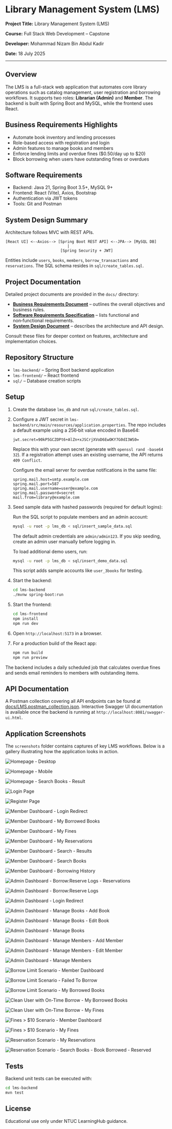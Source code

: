 # Library Management System (LMS)

**Project Title:** Library Management System (LMS)

**Course:** Full Stack Web Development – Capstone

**Developer:** Mohammad Nizam Bin Abdul Kadir

**Date:** 18 July 2025

---

## Overview
The LMS is a full-stack web application that automates core library operations such as catalog management, user registration and borrowing workflows. It supports two roles: **Librarian (Admin)** and **Member**. The backend is built with Spring Boot and MySQL, while the frontend uses React.

## Business Requirements Highlights
- Automate book inventory and lending processes
- Role-based access with registration and login
- Admin features to manage books and members
- Enforce lending limits and overdue fines ($0.50/day up to $20)
- Block borrowing when users have outstanding fines or overdues

## Software Requirements
- Backend: Java 21, Spring Boot 3.5+, MySQL 9+
- Frontend: React (Vite), Axios, Bootstrap
- Authentication via JWT tokens
- Tools: Git and Postman

## System Design Summary
Architecture follows MVC with REST APIs.

```
[React UI] <--Axios--> [Spring Boot REST API] <--JPA--> [MySQL DB]
                           |
                        [Spring Security + JWT]
```

Entities include `users`, `books`, `members`, `borrow_transactions` and `reservations`. The SQL schema resides in `sql/create_tables.sql`.

## Project Documentation
Detailed project documents are provided in the `docs/` directory:

- **[Business Requirements Document](docs/BRD.md)** – outlines the overall objectives and business rules.
- **[Software Requirements Specification](docs/SRS.md)** – lists functional and non‑functional requirements.
- **[System Design Document](docs/SDD.md)** – describes the architecture and API design.

Consult these files for deeper context on features, architecture and implementation choices.

## Repository Structure
- `lms-backend/` – Spring Boot backend application
- `lms-frontend/` – React frontend
- `sql/` – Database creation scripts

## Setup
1. Create the database `lms_db` and run `sql/create_tables.sql`.
2. Configure a JWT secret in `lms-backend/src/main/resources/application.properties`.
   The repo includes a default example using a 256‑bit value encoded in Base64:
   ```properties
   jwt.secret=90kP5GCZOPt6+AlZn+xJSCrjXVoD6EwOKY7G0dI3WS0=
   ```
   Replace this with your own secret (generate with `openssl rand -base64 32`).
   If a registration attempt uses an existing username, the API returns `409 Conflict`.
   
   Configure the email server for overdue notifications in the same file:
   ```properties
   spring.mail.host=smtp.example.com
   spring.mail.port=587
   spring.mail.username=user@example.com
   spring.mail.password=secret
   mail.from=library@example.com
   ```

3. Seed sample data with hashed passwords (required for default logins):

   Run the SQL script to populate members and an admin account:
   ```bash
   mysql -u root -p lms_db < sql/insert_sample_data.sql
   ```
   The default admin credentials are `admin/admin123`. If you skip seeding,
   create an admin user manually before logging in.

   To load additional demo users, run:
   ```bash
   mysql -u root -p lms_db < sql/insert_demo_data.sql
   ```
   This script adds sample accounts like `user_3books` for testing.
4. Start the backend:
   ```bash
   cd lms-backend
   ./mvnw spring-boot:run
   ```
5. Start the frontend:
   ```bash
   cd lms-frontend
   npm install
   npm run dev
   ```
6. Open `http://localhost:5173` in a browser.
7. For a production build of the React app:
   ```bash
   npm run build
   npm run preview
   ```

The backend includes a daily scheduled job that calculates overdue fines and
sends email reminders to members with outstanding items.

## API Documentation

A Postman collection covering all API endpoints can be found at
[docs/LMS.postman_collection.json](docs/LMS.postman_collection.json).
Interactive Swagger UI documentation is available once the backend is running at
`http://localhost:8081/swagger-ui.html`.

## Application Screenshots

The `screenshots` folder contains captures of key LMS workflows.
Below is a gallery illustrating how the application looks in action.

![Homepage - Desktop](screenshots/Homepage%20-%20Desktop.png)

![Homepage - Mobile](screenshots/Homepage%20-%20Mobile.png)

![Homepage - Search Books - Result](screenshots/Homepage%20-%20Search%20Books%20-%20Result.png)

![Login Page](screenshots/Login%20Page.png)

![Register Page](screenshots/Register%20Page.png)

![Member Dashboard - Login Redirect](screenshots/Member%20Dashboard%20-%20Login%20Redirect.png)

![Member Dashboard - My Borrowed Books](screenshots/Member%20Dashboard%20-%20My%20Borrowed%20Books.png)

![Member Dashboard - My Fines](screenshots/Member%20Dashboard%20-%20My%20Fines.png)

![Member Dashboard - My Reservations](screenshots/Member%20Dashboard%20-%20My%20Reservations.png)

![Member Dashboard - Search - Results](screenshots/Member%20Dashboard%20-%20Search%20-%20Results.png)

![Member Dashboard - Search Books](screenshots/Member%20Dashboard%20-%20Search%20Books.png)

![Member Dashboard - Borrowing History](screenshots/Member%20Dashboard%20-%20Borrowing%20History.png)

![Admin Dashboard - Borrow:Reserve Logs - Reservations](screenshots/Admin%20Dashboard%20-%20Borrow%3AReserve%20Logs%20-%20Reservations.png)

![Admin Dashboard - Borrow:Reserve Logs](screenshots/Admin%20Dashboard%20-%20Borrow%3AReserve%20Logs.png)

![Admin Dashboard - Login Redirect](screenshots/Admin%20Dashboard%20-%20Login%20Redirect.png)

![Admin Dashboard - Manage Books - Add Book](screenshots/Admin%20Dashboard%20-%20Manage%20Books%20-%20Add%20Book.png)

![Admin Dashboard - Manage Books - Edit Book](screenshots/Admin%20Dashboard%20-%20Manage%20Books%20-%20Edit%20Book.png)

![Admin Dashboard - Manage Books](screenshots/Admin%20Dashboard%20-%20Manage%20Books.png)

![Admin Dashboard - Manage Members - Add Member](screenshots/Admin%20Dashboard%20-%20Manage%20Members%20-%20Add%20Member.png)

![Admin Dashboard - Manage Members - Edit Member](screenshots/Admin%20Dashboard%20-%20Manage%20Members%20-%20Edit%20Member.png)

![Admin Dashboard - Manage Members](screenshots/Admin%20Dashboard%20-%20Manage%20Members.png)

![Borrow Limit Scenario - Member Dashboard](screenshots/%20Borrow%20Limit%20Scenario%20-%20Member%20Dashboard.png)

![Borrow Limit Scenario - Failed To Borrow](screenshots/Borrow%20Limit%20Scenario%20-%20Failed%20To%20Borrow.png)

![Borrow Limit Scenario - My Borrowed Books](screenshots/Borrow%20Limit%20Scenario%20-%20My%20Borrowed%20Books.png)

![Clean User with On-Time Borrow - My Borrowed Books](screenshots/Clean%20User%20with%20On-Time%20Borrow%20-%20My%20Borrowed%20Books.png)

![Clean User with On-Time Borrow - My Fines](screenshots/Clean%20User%20with%20On-Time%20Borrow%20-%20My%20Fines.png)

![Fines > $10 Scenario - Member Dashboard](screenshots/Fines%20%3E%20%2410%20Scenario%20-%20Member%20Dashboard.png)

![Fines > $10 Scenario - My Fines](screenshots/Fines%20%3E%20%2410%20Scenario%20-%20My%20Fines.png)

![Reservation Scenario - My Reservations](screenshots/Reservation%20Scenario%20-%20My%20Reservations.png)

![Reservation Scenario - Search Books - Book Borrowed - Reserved](screenshots/Reservation%20Scenario%20-%20Search%20Books%20-%20Book%20Borrowed%20-%20Reserved.png)

## Tests
Backend unit tests can be executed with:
```bash
cd lms-backend
mvn test
```

## License
Educational use only under NTUC LearningHub guidance.
